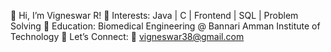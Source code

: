 👋 Hi, I’m Vigneswar R!
🔹 Interests: Java | C | Frontend | SQL | Problem Solving
🔹 Education: Biomedical Engineering @ Bannari Amman Institute of Technology
🔹 Let’s Connect: 📩 vigneswar38@gmail.com

<!---
VIGNESWAR-R/VIGNESWAR-R is a ✨ special ✨ repository because its `README.md` (this file) appears on your GitHub profile.
You can click the Preview link to take a look at your changes.
--->
